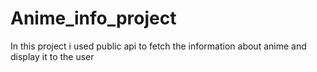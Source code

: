 # Anime_info_project
In this project i used public api to fetch the information about anime and display it to the user

